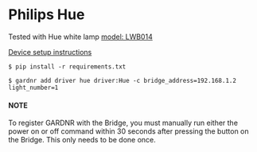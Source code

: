 # Philips Hue

Tested with Hue white lamp [model: LWB014](https://www2.meethue.com/en-us/p/hue-white-dual-pack-e26/046677530372)

[Device setup instructions](https://developers.meethue.com/develop/get-started-2/)

```
$ pip install -r requirements.txt

$ gardnr add driver hue driver:Hue -c bridge_address=192.168.1.2 light_number=1
```

#### NOTE

To register GARDNR with the Bridge, you must manually run either the power on or off command within 30 seconds after pressing the button on the Bridge. This only needs to be done once.
